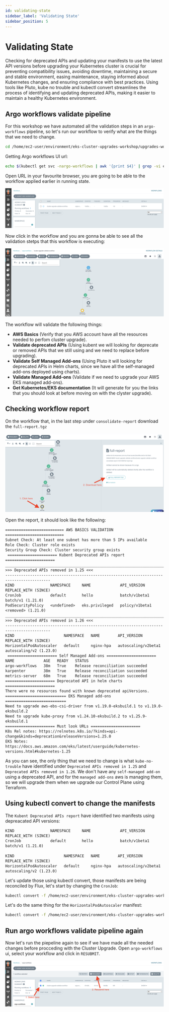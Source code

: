 ```yaml
---
id: validating-state
sidebar_label: 'Validating State'
sidebar_position: 5
---
```


# Validating State

Checking for deprecated APIs and updating your manifests to use the latest API versions before upgrading your Kubernetes cluster is crucial for preventing compatibility issues, avoiding downtime, maintaining a secure and stable environment, easing maintenance, staying informed about Kubernetes changes, and ensuring compliance with best practices. Using tools like Pluto, kube no trouble and kubectl convert streamlines the process of identifying and updating deprecated APIs, making it easier to maintain a healthy Kubernetes environment.

## Argo workflows validate pipeline

For this workshop we have automated all the validation steps in an `argo-workflows` pipeline, so let's run our workflow to verify what are the things that we need to change.

```bash
cd /home/ec2-user/environment/eks-cluster-upgrades-workshop/upgrades-workflows && kubectl apply -f upgrade-validate-workflow.yaml
```

Getting Argo workflows UI url:

```bash
echo $(kubectl get svc -nargo-workflows | awk '{print $4}' | grep -vi external):2746/workflows/undefined?limit=50
```

Open URL in your favourite browser, you are going to be able to the workflow applied earlier in running state.

![GitOps toolkit](../static/img/argo-workflows-00.png)

Now click in the workflow and you are gonna be able to see all the validation stetps that this workflow is executing:

![GitOps toolkit](../static/img/argo-workflows-01.png)

The workflow will validate the following things:

- **AWS Basics** (Verify that you AWS account have all the resources needed to perfom cluster upgrade).
- **Validate deprecated APIs** (Using kubent we will looking for deprecate or removed APIs that we still using and we need to replace before upgrading).
- **Validate Self Managed Add-ons** (Using Pluto it will looking for deprecated APIs in Helm charts, since we have all the self-managed add-ons deployed using charts).
- **Validate Managed Add-ons** (Validate if we need to upgrade your AWS EKS managed add-ons).
- **Get Kubernetes/EKS documentation** (It will generate for you the links that you should look at before moving on with the clyster upgrade).

## Checking workflow report

On the workflow that, in the last step under `consolidate-report` download the `full-report.tgz`

![GitOps toolkit](../static/img/argo-workflows-02.png)

Open the report, it should look like the following:

```
========================== AWS BASICS VALIDATION ==========================
Subnet Check: At least one subnet has more than 5 IPs available
Role Check: Cluster role exists
Security Group Check: Cluster security group exists 
 ====================== Kubent Deprecated APIs report ======================
__________________________________________________________________________________________
>>> Deprecated APIs removed in 1.25 <<<
------------------------------------------------------------------------------------------
KIND                NAMESPACE     NAME             API_VERSION      REPLACE_WITH (SINCE)
CronJob             default       hello            batch/v1beta1    batch/v1 (1.21.0)
PodSecurityPolicy   <undefined>   eks.privileged   policy/v1beta1   <removed> (1.21.0)
__________________________________________________________________________________________
>>> Deprecated APIs removed in 1.26 <<<
------------------------------------------------------------------------------------------
KIND                      NAMESPACE   NAME        API_VERSION           REPLACE_WITH (SINCE)
HorizontalPodAutoscaler   default     nginx-hpa   autoscaling/v2beta1   autoscaling/v2 (1.23.0) 
 ====================== Self Managed Add-ons ======================
NAME             AGE   READY   STATUS
argo-workflows   38m   True    Release reconciliation succeeded
karpenter        38m   True    Release reconciliation succeeded
metrics-server   68m   True    Release reconciliation succeeded
====================== Deprecated API in helm charts  ======================
There were no resources found with known deprecated apiVersions. 
=========================== EKS Managed add-ons ===========================
Need to upgrade aws-ebs-csi-driver from v1.19.0-eksbuild.1 to v1.19.0-eksbuild.2
Need to upgrade kube-proxy from v1.24.10-eksbuild.2 to v1.25.9-eksbuild.1 
====================== Must look URLs ======================
K8s Rel notes: https://relnotes.k8s.io/?kinds=api-change&kinds=deprecation&releaseVersions=1.25.0
EKS Notes: https://docs.aws.amazon.com/eks/latest/userguide/kubernetes-versions.html#kubernetes-1.25
```

As you can see, the only thing that we need to change is what `kube-no-trouble` have identified under `Deprecated APIs removed in 1.25` and `Deprecated APIs removed in 1.26`. We don't have any `self-managed add-on` using a deprecated API, and for the `managed add-ons` aws is managing them, so we will upgrade them when we upgrade our Control Plane using Terraform.

## Using kubectl convert to change the manifests

The `Kubent Deprecated APIs report` have identified two manifests using depreacated API versions:

```
KIND                NAMESPACE     NAME             API_VERSION      REPLACE_WITH (SINCE)
CronJob             default       hello            batch/v1beta1    batch/v1 (1.21.0)

KIND                      NAMESPACE   NAME        API_VERSION           REPLACE_WITH (SINCE)
HorizontalPodAutoscaler   default     nginx-hpa   autoscaling/v2beta1   autoscaling/v2 (1.23.0)
```

Let's update those using kubectl convert, those manifests are being reconciled by Flux, let's start by changing the `CronJob`:

```bash
kubectl convert -f /home/ec2-user/environment/eks-cluster-upgrades-workshop/gitops/applications/deprecated-manifests/02-deprecated-cronjob.yaml > /home/ec2-user/environment/eks-cluster-upgrades-workshop/gitops/applications/deprecated-manifests/02-deprecated-cronjob.bak && mv /home/ec2-user/environment/eks-cluster-upgrades-workshop/gitops/applications/deprecated-manifests/02-deprecated-cronjob.bak /home/ec2-user/environment/eks-cluster-upgrades-workshop/gitops/applications/deprecated-manifests/02-deprecated-cronjob.yaml
```

Let's do the same thing for the `HorizontalPodAutoscaler` manifest:

```bash
kubectl convert -f /home/ec2-user/environment/eks-cluster-upgrades-workshop/gitops/applications/deprecated-manifests/03-deprecated-hpa.yaml > /home/ec2-user/environment/eks-cluster-upgrades-workshop/gitops/applications/deprecated-manifests/03-deprecated-hpa.bak && mv /home/ec2-user/environment/eks-cluster-upgrades-workshop/gitops/applications/deprecated-manifests/03-deprecated-hpa.bak /home/ec2-user/environment/eks-cluster-upgrades-workshop/gitops/applications/deprecated-manifests/03-deprecated-hpa.yaml
```

## Run argo workflows validate pipeline again

Now let's run the piepeline again to see if we have made all the needed changes before procceding with the Cluster Upgrade. Open `argo-workflows` ui, select your workflow and click in `RESUBMIT`.

![GitOps toolkit](../static/img/argo-workflows-03.png)